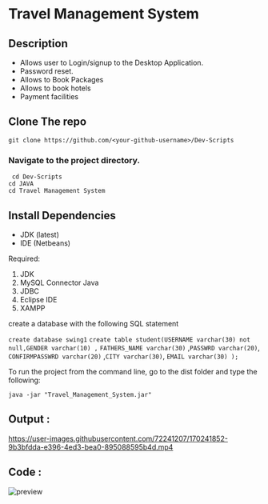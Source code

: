 # Travel Management System

## Description
- Allows user to Login/signup to the Desktop Application.
- Password reset.
- Allows to Book Packages
- Allows to book hotels
- Payment facilities

## Clone The repo
` git clone https://github.com/<your-github-username>/Dev-Scripts `
### Navigate to the project directory.
` cd Dev-Scripts`   
`cd JAVA`   
`cd Travel Management System`   

## Install Dependencies
- JDK (latest)
- IDE (Netbeans)

Required:
1. JDK
2. MySQL Connector Java
3. JDBC
4. Eclipse IDE
5. XAMPP

create a database with the following SQL statement

``create database swing1``
``create table student(USERNAME varchar(30) not null,GENDER varchar(10) ,``
``FATHERS_NAME varchar(30)`` ,``PASSWRD varchar(20)``, ``CONFIRMPASSWRD varchar(20)`` ,``CITY varchar(30)``, ``EMAIL varchar(30) );``

To run the project from the command line, go to the dist folder and type the following:

``java -jar "Travel_Management_System.jar" ``

## Output :

https://user-images.githubusercontent.com/72241207/170241852-9b3bfdda-e396-4ed3-bea0-895088595b4d.mp4

## Code :
![preview](https://user-images.githubusercontent.com/72241207/170241504-d9c94195-da55-417e-8444-60586ee80f37.gif)
